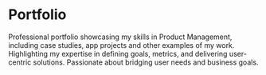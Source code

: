 # Portfolio
Professional portfolio showcasing my skills in Product Management, including case studies, app projects and other examples of my work. Highlighting my expertise in defining goals, metrics, and delivering user-centric solutions. Passionate about bridging user needs and business goals. 
